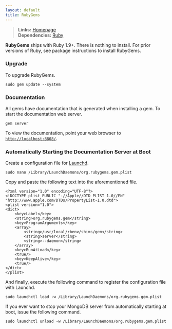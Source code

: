 ```yaml
---
layout: default
title: RubyGems
---
```



> **Links:** [Homepage](http://rubygems.org/)  
> **Dependencies:** [Ruby](ruby.html)  


**RubyGems** ships with Ruby 1.9+. There is nothing to install. For prior versions of Ruby, see package instructions to install RubyGems.


### Upgrade

To upgrade RubyGems.

	sudo gem update --system


### Documentation

All gems have documentation that is generated when installing a gem. To start the documentation web server.

	gem server

To view the documentation, point your web browser to [`http://localhost:8808/`](http://localhost:8808/).


### Automatically Starting the Documentation Server at Boot

Create a configuration file for [Launchd](http://en.wikipedia.org/wiki/Launchd).

	sudo nano /Library/LaunchDaemons/org.rubygems.gem.plist

Copy and paste the following text into the aforementioned file.

	<?xml version="1.0" encoding="UTF-8"?>
	<!DOCTYPE plist PUBLIC "-//Apple//DTD PLIST 1.0//EN" "http://www.apple.com/DTDs/PropertyList-1.0.dtd">
	<plist version="1.0">
	<dict>
		<key>Label</key>
		<string>org.rubygems.gem</string>
		<key>ProgramArguments</key>
		<array>
			<string>/usr/local/rbenv/shims/gem</string>
			<string>server</string>
			<string>--daemon</string>
		</array>
		<key>RunAtLoad</key>
		<true/>
		<key>KeepAlive</key>
		<true/>
	</dict>
	</plist>

And finally, execute the following command to register the configuration file with Launchd.

	sudo launchctl load -w /Library/LaunchDaemons/org.rubygems.gem.plist

If you ever want to stop your MongoDB server from automatically starting at boot, issue the following command.

	sudo launchctl unload -w /Library/LaunchDaemons/org.rubygems.gem.plist


